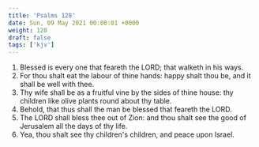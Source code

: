 ```yaml
---
title: 'Psalms 128'
date: Sun, 09 May 2021 00:00:01 +0000
weight: 128
draft: false
tags: ['kjv'] 
---
```


1. Blessed is every one that feareth the LORD; that walketh in his ways.
2. For thou shalt eat the labour of thine hands: happy shalt thou be, and it shall be well with thee.
3. Thy wife shall be as a fruitful vine by the sides of thine house: thy children like olive plants round about thy table.
4. Behold, that thus shall the man be blessed that feareth the LORD.
5. The LORD shall bless thee out of Zion: and thou shalt see the good of Jerusalem all the days of thy life.
6. Yea, thou shalt see thy children's children, and peace upon Israel.
